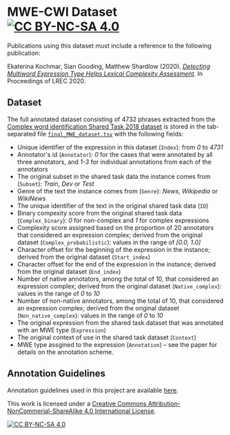 # MWE-CWI Dataset [![CC BY-NC-SA 4.0][cc-by-nc-sa-shield]][cc-by-nc-sa]

Publications using this dataset must include a reference to the following publication:

Ekaterina Kochmar, Sian Gooding, Matthew Shardlow (2020). [*Detecting Multiword Expression Type Helps Lexical Complexity Assessment*](https://arxiv.org/pdf/2005.05692.pdf). In Proceedings of LREC 2020.

## Dataset

The full annotated dataset consisting of 4732 phrases extracted from the [Complex word identification Shared Task 2018 dataset](https://sites.google.com/view/cwisharedtask2018/datasets) is stored in the tab-separated file [`final_MWE_dataset.tsv`](https://github.com/ekochmar/MWE-CWI/blob/master/final_MWE_dataset.tsv) with the following fields:

- Unique identifier of the expression in this dataset (`Index`): from *0* to *4731*
- Annotator's id (`Annotator`): *0* for the cases that were annotated by all three annotators, and *1-3* for individual annotations from each of the annotators 
- The original subset in the shared task data the instance comes from (`Subset`): *Train*, *Dev* or *Test*
- Genre of the text the instance comes from (`Genre`): *News*, *Wikipedia* or *WikiNews*
- The unique identifier of the text in the original shared task data (`ID`)
- Binary compexity score from the original shared task data (`Complex_binary`):	*0* for non-complex and *1* for complex expressions
- Complexity score assigned based on the proportion of 20 annotators that considered an expression complex; derived from the original dataset (`Complex_probabilistic`): values in the range of *[0.0, 1.0]*
- Character offset for the beginning of the expression in the instance; derived from the original dataset (`Start_index`)
- Character offset for the end of the expression in the instance; derived from the original dataset (`End_index`)
- Number of native annotators, among the total of 10, that considered an expression complex; derived from the original dataset (`Native_complex`): values in the range of *0* to *10*
- Number of non-native annotators, among the total of 10, that considered an expression complex; derived from the original dataset (`Non_native_complex`): values in the range of *0* to *10*
- The original expression from the shared task dataset that was annotated with an MWE type (`Expression`)
- The original context of use in the shared task dataset (`Context`)
- MWE type assgined to the expression (`Annotation`) – see the paper for details on the annotation scheme.

## Annotation Guidelines

Annotation guidelines used in this project are available [here](https://github.com/ekochmar/MWE-CWI/blob/master/Annotation%20Guidelines.pdf).

This work is licensed under a [Creative Commons Attribution-NonCommerial-ShareAlike 4.0
International License][cc-by-nc-sa].

[![CC BY-NC-SA 4.0][cc-by-nc-sa-image]][cc-by-nc-sa]

[cc-by-nc-sa]: http://creativecommons.org/licenses/by-nc-sa/4.0/
[cc-by-nc-sa-image]: https://licensebuttons.net/l/by-nc-sa/4.0/88x31.png
[cc-by-nc-sa-shield]: https://img.shields.io/badge/License-CC%20BY--NC--SA%204.0-lightgrey.svg
